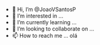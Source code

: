 - 👋 Hi, I’m @JoaoVSantosP
- 👀 I’m interested in ...
- 🌱 I’m currently learning ...
- 💞️ I’m looking to collaborate on ...
- 📫 How to reach me ...
olá
<!---
JoaoVSantosP/JoaoVSantosP is a ✨ special ✨ repository because its `README.md` (this file) appears on your GitHub profile.
You can click the Preview link to take a look at your changes.
--->
